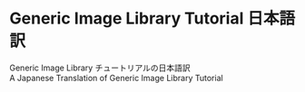 # Generic Image Library Tutorial 日本語訳

Generic Image Library チュートリアルの日本語訳  
A Japanese Translation of Generic Image Library Tutorial  

<!--
この文章は、<http://hironishihara.github.io/GILTutorial-ja>で公開されています。  
This document is published at <http://hironishihara.github.io/GILTutorial-ja>.  
-->
